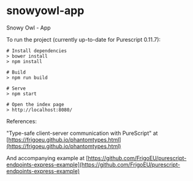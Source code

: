 # snowyowl-app
Snowy Owl - App

To run the project (currently up-to-date for Purescript 0.11.7):

```
# Install dependencies
> bower install
> npm install

# Build
> npm run build

# Serve
> npm start

# Open the index page
> http://localhost:8080/
```

References:

"Type-safe client-server communication with PureScript" at 
[https://frigoeu.github.io/phantomtypes.html](https://frigoeu.github.io/phantomtypes.html)

And accompanying example at [https://github.com/FrigoEU/purescript-endpoints-express-example](https://github.com/FrigoEU/purescript-endpoints-express-example)